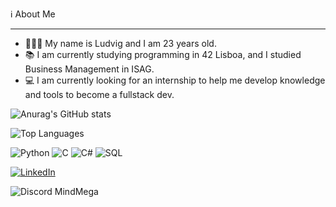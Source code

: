 ℹ️ About Me
_____________________________________________________________________________________________________________________________________________________________________________________________________________________________________________________________________________

* 👨🏼‍💻 My name is Ludvig and I am 23 years old.
* 📚 I am currently studying programming in 42 Lisboa, and I studied Business Management in ISAG.
* 💻 I am currently looking for an internship to help me develop knowledge and tools to become a fullstack dev.

![Anurag's GitHub stats](https://github-readme-stats.vercel.app/api?username=MrRieff&show_icons=true&hide=issues,contribs&theme=tokyonight)

![Top Languages](https://github-readme-stats.vercel.app/api/top-langs/?username=MrRieff&layout=compact&theme=tokyonight)


![Python](https://img.shields.io/badge/Python-3776AB?style=flat-square&logo=python&logoColor=white)
![C](https://img.shields.io/badge/C-00599C?style=flat-square&logo=c&logoColor=white)
![C#](https://img.shields.io/badge/C%23-239120?style=flat-square&logo=c-sharp&logoColor=white)
![SQL](https://img.shields.io/badge/SQL-003B57?style=flat-square&logo=postgresql&logoColor=white)


[![LinkedIn](https://img.shields.io/badge/LinkedIn-0077B5?style=flat-square&logo=linkedin&logoColor=white)](https://www.linkedin.com/in/ludvig-johannes-smith-rieff/)

![Discord](https://img.shields.io/badge/Discord-5865F2?style=flat-square&logo=discord&logoColor=white) MindMega
